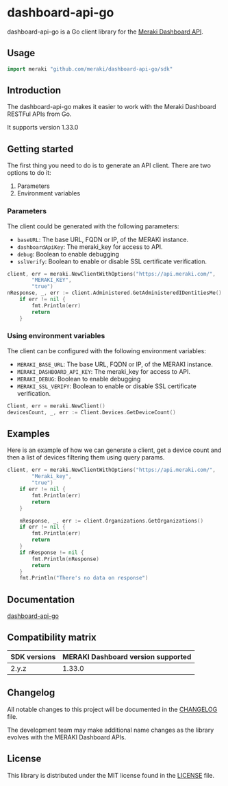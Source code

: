 # dashboard-api-go

dashboard-api-go is a Go client library for the [Meraki Dashboard API](https://developer.cisco.com/meraki/api/).

## Usage

```go
import meraki "github.com/meraki/dashboard-api-go/sdk"
``` 

## Introduction

The dashboard-api-go makes it easier to work with the Meraki Dashboard RESTFul APIs from Go.

It supports version 1.33.0

## Getting started

The first thing you need to do is to generate an API client. There are two options to do it:

1. Parameters
2. Environment variables

### Parameters

The client could be generated with the following parameters:

- `baseURL`: The base URL, FQDN or IP, of the MERAKI instance.
- `dashboardApiKey`: The meraki_key for access to API.
- `debug`: Boolean to enable debugging
- `sslVerify`: Boolean to enable or disable SSL certificate verification.

```go
client, err = meraki.NewClientWithOptions("https://api.meraki.com/",
		"MERAKI_KEY",
		"true")
nResponse, _, err := client.Administered.GetAdministeredIDentitiesMe()
	if err != nil {
		fmt.Println(err)
		return
	}
```

### Using environment variables

The client can be configured with the following environment variables:

- `MERAKI_BASE_URL`: The base URL, FQDN or IP, of the MERAKI instance.
- `MERAKI_DASHBOARD_API_KEY`: The meraki_key for access to API.
- `MERAKI_DEBUG`: Boolean to enable debugging
- `MERAKI_SSL_VERIFY`: Boolean to enable or disable SSL certificate verification.

```go
Client, err = meraki.NewClient()
devicesCount, _, err := Client.Devices.GetDeviceCount()
```

## Examples

Here is an example of how we can generate a client, get a device count and then a list of devices filtering them using query params.

```go
client, err = meraki.NewClientWithOptions("https://api.meraki.com/",
		"Meraki_key",
		"true")
	if err != nil {
		fmt.Println(err)
		return
	}

	nResponse, _, err := client.Organizations.GetOrganizations()
	if err != nil {
		fmt.Println(err)
		return
	}
	if nResponse != nil {
		fmt.Println(nResponse)
		return
	}
	fmt.Println("There's no data on response")
```

## Documentation

[dashboard-api-go](https://pkg.go.dev/github.com/meraki/dashboard-api-go)

## Compatibility matrix

| SDK versions | MERAKI Dashboard version supported |
|--------------|------------------------------------|
| 2.y.z        |  1.33.0                            |


## Changelog

All notable changes to this project will be documented in the [CHANGELOG](https://github.com/meraki/dashboard-api-go/blob/main/CHANGELOG.md) file.

The development team may make additional name changes as the library evolves with the MERAKI Dashboard APIs.


## License

This library is distributed under the MIT license found in the [LICENSE](./LICENSE) file.
